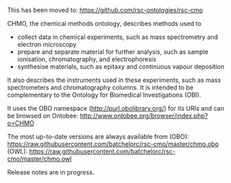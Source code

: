 This has been moved to: https://github.com/rsc-ontologies/rsc-cmo

CHMO, the chemical methods ontology, describes methods used to

  * collect data in chemical experiments, such as mass spectrometry and electron microscopy
  * prepare and separate material for further analysis, such as sample ionisation, chromatography, and electrophoresis
  * synthesise materials, such as epitaxy and continuous vapour deposition

It also describes the instruments used in these experiments, such as mass spectrometers and chromatography columns. It is intended to be complementary to the Ontology for Biomedical Investigations (OBI).

It uses the OBO namespace (http://purl.obolibrary.org/) for its URIs and can be browsed on Ontobee: http://www.ontobee.org/browser/index.php?o=CHMO

The most up-to-date versions are always available from
(OBO): https://raw.githubusercontent.com/batchelorc/rsc-cmo/master/chmo.obo
(OWL): https://raw.githubusercontent.com/batchelorc/rsc-cmo/master/chmo.owl

Release notes are in progress.